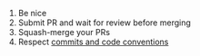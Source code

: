 1. Be nice
1. Submit PR and wait for review before merging
1. Squash-merge your PRs
1. Respect [commits and code conventions](https://www.notion.so/simplifield/96e918a24bc748aaa9b39eb4fd848c9a?v=1e512ab313614f5eb5caf698f23388bd)
